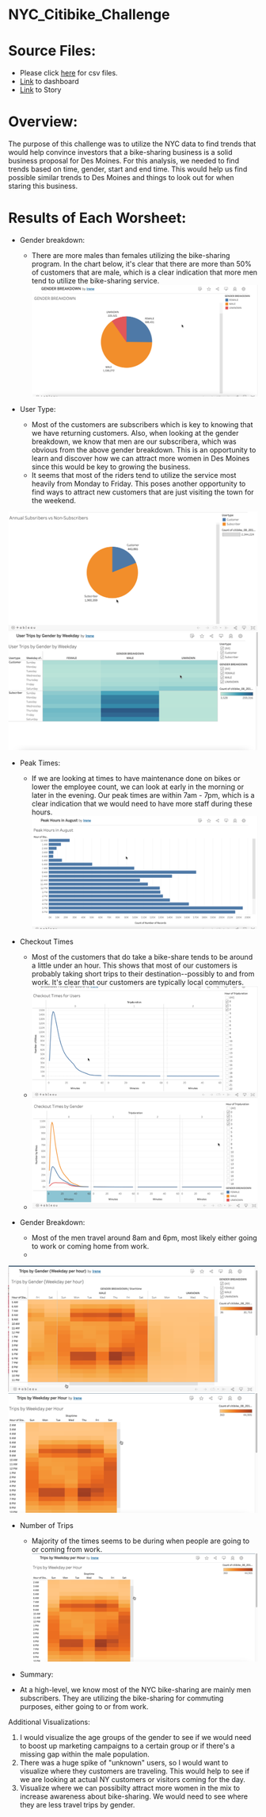 # NYC_Citibike_Challenge
# Source Files: 
* Please click [here](https://drive.google.com/drive/folders/1cjQBcC4d5ue3uWyx93E8pvQ59blm8Fw3?usp=sharing) for csv files. 
* [Link](https://public.tableau.com/app/profile/irene8058) to dashboard
* [Link](https://public.tableau.com/app/profile/irene8058/viz/NYCCitibikeAnalysis_16429147413360/Story1?publish=yes) to Story 

# Overview: 
The purpose of this challenge was to utilize the NYC data to find trends that would help convince investors that a bike-sharing business is a solid business proposal for Des Moines. For this analysis, we needed to find trends based on time, gender, start and end time.  This would help us find possible similar trends to Des Moines and things to look out for when staring this business. 

# Results of Each Worsheet:
* Gender breakdown: 

  *  There are more males than females utilizing the bike-sharing program.  In the chart below, it's clear that there are more than 50% of customers that are male, which is a clear indication that more men tend to utilize the bike-sharing service. 
![image](https://github.com/icheung487/NYC_Citibike_Challenge/blob/main/Gender_Breakdown.png)

* User Type: 
  * Most of the customers are subscribers which is key to knowing that we have returning customers.  Also, when looking at the gender breakdown, we know that men are our subscribera, which was obvious from the above gender breakdown. This is an opportunity to learn and discover how we can attract more women in Des Moines since this would be key to growing the business. 
  * It seems that most of the riders tend to utilize the service most heavily from Monday to Friday.  This poses another opportunity to find ways to attract new customers that are just visiting the town for the weekend. 
  
 ![image](https://github.com/icheung487/NYC_Citibike_Challenge/blob/main/Annual%20Subscribers.png)
 ![image](https://github.com/icheung487/NYC_Citibike_Challenge/blob/main/User%20Type%20by%20Gender.png)
 * Peak Times: 
   * If we are looking at times to have maintenance done on bikes or lower the employee count, we can look at early in the morning or later in the evening.  Our peak times are within 7am - 7pm, which is a clear indication that we would need to have more staff during these hours. 
![image](https://github.com/icheung487/NYC_Citibike_Challenge/blob/main/Peak%20Hours%20in%20August.png)

* Checkout Times
  * Most of the customers that do take a bike-share tends to be around a little under an hour.  This shows that most of our customers is probably taking short trips to their destination--possibly to and from work.  It's clear that our customers are typically local commuters.  
  *  ![image](https://github.com/icheung487/NYC_Citibike_Challenge/blob/main/Checkout%20Time%20by%20Users.png)
  *  ![image](https://github.com/icheung487/NYC_Citibike_Challenge/blob/main/Checkout%20Times%20by%20Gender.png)
* Gender Breakdown: 
  * Most of the men travel around 8am and 6pm, most likely either going to work or coming home from work. 
  * 
 ![image](https://github.com/icheung487/NYC_Citibike_Challenge/blob/main/Trips%20by%20Gender.png)
 ![image](https://github.com/icheung487/NYC_Citibike_Challenge/blob/main/Trips%20By%20weekday.png)
* Number of Trips
  * Majority of the times seems to be during when people are going to or coming from work. 
 ![image](https://github.com/icheung487/NYC_Citibike_Challenge/blob/main/Trips%20By%20weekday.png)
 
* Summary: 
 * At a high-level, we know most of the NYC bike-sharing are mainly men subscribers.  They are utilizing the bike-sharing for commuting purposes, either going to or from work.  
 
 Additional Visualizations: 
 1. I would visualize the age groups of the gender to see if we would need to boost up marketing campaigns to a certain group or if there's a missing gap within the male population. 
 2. There was a huge spike of "unknown" users, so I would want to visualize where they customers are traveling.  This would help to see if we are looking at actual NY customers or visitors coming for the day. 
 3. Visualize where we can possibilty attract more women in the mix to increase awareness about bike-sharing.  We would need to see where they are less travel trips by gender.  
 
